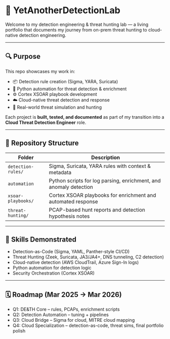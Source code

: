 # 🧪 YetAnotherDetectionLab

Welcome to my detection engineering & threat hunting lab — a living portfolio that documents my journey from on-prem threat hunting to cloud-native detection engineering.

---

## 🔍 Purpose

This repo showcases my work in:

- 📦 Detection rule creation (Sigma, YARA, Suricata)
- 🐍 Python automation for threat detection & enrichment
- ⚙️ Cortex XSOAR playbook development
- ☁️ Cloud-native threat detection and response
- 🧪 Real-world threat simulation and hunting

Each project is **built, tested, and documented** as part of my transition into a **Cloud Threat Detection Engineer** role.

---

## 📁 Repository Structure

| Folder               | Description                                                       |
|----------------------|-------------------------------------------------------------------|
| `detection-rules/`   | Sigma, Suricata, YARA rules with context & metadata               |
| `automation`         | Python scripts for log parsing, enrichment, and anomaly detection |
| `xsoar-playbooks/`   | Cortex XSOAR playbooks for enrichment and automated response      |
| `threat-hunting/`    | PCAP-based hunt reports and detection hypothesis notes            |

---

## 🧠 Skills Demonstrated

- Detection-as-Code (Sigma, YAML, Panther-style CI/CD)
- Threat Hunting (Zeek, Suricata, JA3/JA4+, DNS tunneling, C2 detection)
- Cloud-native detection (AWS CloudTrail, Azure Sign-In logs)
- Python automation for detection logic
- Security Orchestration (Cortex XSOAR)

---

## 🗓️ Roadmap (Mar 2025 → Mar 2026)

- Q1: DE&TH Core – rules, PCAPs, enrichment scripts
- Q2: Detection Automation – tuning + pipelines
- Q3: Cloud Bridge – Sigma for cloud, MITRE cloud mapping
- Q4: Cloud Specialization – detection-as-code, threat sims, final portfolio polish
